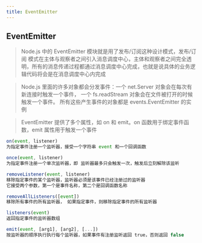 ```yaml
---
title: EventEmitter
---
```

## EventEmitter 
> Node.js 中的 EventEmitter 模块就是用了发布/订阅这种设计模式，发布/订阅 模式在主体与观察者之间引入消息调度中心，主体和观察者之间完全透明，所有的消息传递过程都通过消息调度中心完成，也就是说具体的业务逻辑代码将会是在消息调度中心内完成

> Node.js 里面的许多对象都会分发事件：一个 net.Server 对象会在每次有新连接时触发一个事件， 一个 fs.readStream 对象会在文件被打开的时候触发一个事件。 所有这些产生事件的对象都是 events.EventEmitter 的实例

> EventEmitter 提供了多个属性，如 on 和 emit。on 函数用于绑定事件函数，emit 属性用于触发一个事件

```js
on(event, listener)
为指定事件注册一个监听器，接受一个字符串 event 和一个回调函数

once(event, listener)
为指定事件注册一个单次监听器，即 监听器最多只会触发一次，触发后立刻解除该监听

removeListener(event, listener)
移除指定事件的某个监听器，监听器必须是该事件已经注册过的监听器
它接受两个参数，第一个是事件名称，第二个是回调函数名称

removeAllListeners([event])
移除所有事件的所有监听器， 如果指定事件，则移除指定事件的所有监听器

listeners(event)
返回指定事件的监听器数组

emit(event, [arg1], [arg2], [...])
按监听器的顺序执行执行每个监听器，如果事件有注册监听返回 true，否则返回 false
```
